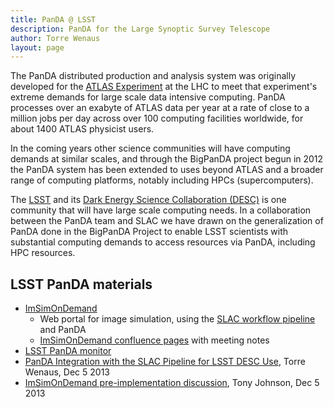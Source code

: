 ```yaml
---
title: PanDA @ LSST
description: PanDA for the Large Synoptic Survey Telescope
author: Torre Wenaus
layout: page
---
```


The PanDA distributed production and analysis system was originally developed for the [ATLAS Experiment](http://atlas.ch/) at the LHC to meet that experiment's extreme demands for large scale data intensive computing. PanDA processes over an exabyte of ATLAS data per year at a rate of close to a million jobs per day across over 100 computing facilities worldwide, for about 1400 ATLAS physicist users.

In the coming years other science communities will have computing demands at similar scales, and through the BigPanDA project begun in 2012 the PanDA system has been extended to uses beyond ATLAS and a broader range of computing platforms, notably including HPCs (supercomputers).

The [LSST](http://www.lsst.org/lsst/) and its [Dark Energy Science Collaboration (DESC)](http://www.lsst-desc.org/) is one community that will have large scale computing needs. In a collaboration between the PanDA team and SLAC we have drawn on the generalization of PanDA done in the BigPanDA Project to enable LSST scientists with substantial computing demands to access resources via PanDA, including HPC resources.

## LSST PanDA materials

- [ImSimOnDemand](http://portal.lsst-desc.org/ImsimOnDemand)
    - Web portal for image simulation, using the [SLAC workflow pipeline](http://srs.slac.stanford.edu/Pipeline-II/exp/SRS/index.jsp) and PanDA
    - [ImSimOnDemand confluence pages](https://confluence.slac.stanford.edu/display/LSSTDESC/ImSim+on+Demand) with meeting notes
- [LSST PanDA monitor](http://pandawms.org/lsst/)
- [PanDA Integration with the SLAC Pipeline for LSST DESC Use](/assets/20131205-Wenaus-PanDA-LSST-DESC.pdf), Torre Wenaus, Dec 5 2013
- [ImSimOnDemand pre-implementation discussion](https://indico.bnl.gov/getFile.py/access?contribId=88&sessionId=8&resId=0&materialId=slides&confId=691), Tony Johnson, Dec 5 2013
